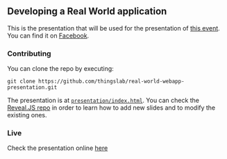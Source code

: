 ## Developing a Real World application

This is the presentation that will be used for the presentation of [this event](https://groups.google.com/forum/#!topic/things-lab/rsfmu47Xmp4). You can find it on [Facebook](https://www.facebook.com/events/522245684582017/).

### Contributing
You can clone the repo by executing:
```
git clone https://github.com/thingslab/real-world-webapp-presentation.git
```

The presentation is at [`presentation/index.html`](https://github.com/thingslab/real-world-webapp-presentation/blob/master/presentation/index.html). You can check the [Reveal.JS repo](https://github.com/hakimel/reveal.js) in order to learn how to add new slides and to modify the existing ones.

### Live
Check the presentation online [here](http://aziflaj.github.io/real-world-webapp/)

